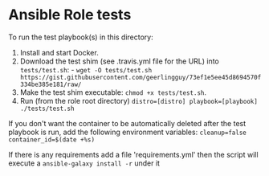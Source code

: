 # Ansible Role tests

To run the test playbook(s) in this directory:

  1. Install and start Docker.
  2. Download the test shim (see .travis.yml file for the URL) into `tests/test.sh`:
    - `wget -O tests/test.sh https://gist.githubusercontent.com/geerlingguy/73ef1e5ee45d8694570f334be385e181/raw/`
  1. Make the test shim executable: `chmod +x tests/test.sh`.
  1. Run (from the role root directory) `distro=[distro] playbook=[playbook] ./tests/test.sh`


If you don't want the container to be automatically deleted after the test playbook is run, add the following environment variables: `cleanup=false container_id=$(date +%s)`

If there is any requirements add a file 'requirements.yml' then the script will execute a `ansible-galaxy install -r` under it
